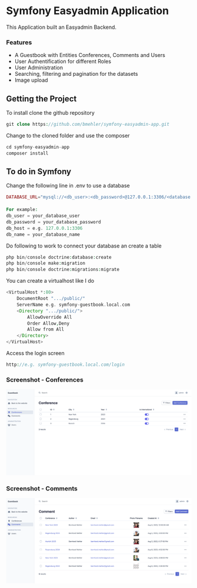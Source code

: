 # Symfony Easyadmin Application

This Application built an Easyadmin Backend.

### Features

- A Guestbook with Entities Conferences, Comments and Users
- User Authentification for different Roles
- User Administration
- Searching, filtering and pagination for the datasets
- Image upload

## Getting the Project

To install clone the github repository

```php
git clone https://github.com/bmehler/symfony-easyadmin-app.git
```

Change to the cloned folder and use the composer

```php
cd symfony-easyadmin-app
composer install
```

## To do in Symfony

Change the following line in .env to use a database

```php
DATABASE_URL="mysql://<db_user>:<db_password>@127.0.0.1:3306/<database name>?serverVersion=<e.g. 5.7>&charset= e.g. utf8mb4"

For example:
db_user = your_database_user
db_password = your_database_password
db_host = e.g. 127.0.0.1:3306
db_name = your_database_name
```
Do following to work to connect your database an create a table

```php
php bin/console doctrine:database:create
php bin/console make:migration
php bin/console doctrine:migrations:migrate
```

You can create a virtualhost like I do
```php
<VirtualHost *:80>
    DocumentRoot ".../public/"
    ServerName e.g. symfony-guestbook.local.com
    <Directory ".../public/">
        AllowOverride All
        Order Allow,Deny
        Allow from All
    </Directory>
</VirtualHost>
```

Access the login screen
```php
http://e.g. symfony-guestbook.local.com/login
```

### Screenshot - Conferences

![Conferences](Conferences.png)


### Screenshot - Comments

![Comments](Comments.png)
